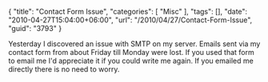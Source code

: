 {
	"title": "Contact Form Issue",
	"categories": [
		"Misc"
	],
	"tags": [],
	"date": "2010-04-27T15:04:00+06:00",
	"url": "/2010/04/27/Contact-Form-Issue",
	"guid": "3793"
}

Yesterday I discovered an issue with SMTP on my server. Emails sent via my contact form from about Friday till Monday were lost. If you used that form to email me I'd appreciate it if you could write me again. If you emailed me directly there is no need to worry.